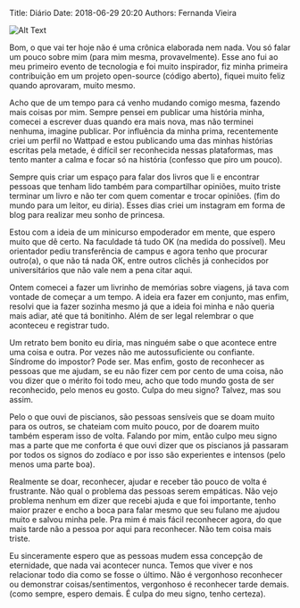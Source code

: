 Title: Diário
Date: 2018-06-29 20:20
Authors: Fernanda Vieira

![Alt Text]({attach}images/diario.jpg)

Bom, o que vai ter hoje não é uma crônica elaborada nem nada. Vou só falar um
pouco sobre mim (para mim mesma, provavelmente). Esse ano fui ao meu primeiro
evento de tecnologia e foi muito inspirador, fiz minha primeira contribuição em
um projeto open-source (código aberto), fiquei muito feliz quando aprovaram,
muito mesmo.

Acho que de um tempo para cá venho mudando comigo mesma, fazendo mais coisas
por mim. Sempre pensei em publicar uma história minha, comecei a escrever duas
quando era mais nova, mas não terminei nenhuma, imagine publicar. Por influência
da minha prima, recentemente criei um perfil no Wattpad e estou publicando uma
das minhas histórias escritas pela metade, é difícil ser reconhecida nessas
plataformas, mas tento manter a calma e focar só na história (confesso que piro
um pouco).

Sempre quis criar um espaço para falar dos livros que li e encontrar pessoas que
tenham lido também para compartilhar opiniões, muito triste terminar um livro e
não ter com quem comentar e trocar opiniões. (fim do mundo para um leitor,
eu diria). Esses dias criei um instagram em forma de blog para realizar meu
sonho de princesa.

Estou com a ideia de um minicurso empoderador em mente, que espero muito que dê
certo. Na faculdade tá tudo OK (na medida do possível). Meu orientador pediu
transferência de campus e agora tenho que procurar outro(a), o que não tá nada
OK, entre outros clichês já conhecidos por universitários que não vale nem a
pena citar aqui.

Ontem comecei a fazer um livrinho de memórias sobre viagens, já tava com vontade
de começar a um tempo. A ideia era fazer em conjunto, mas enfim, resolvi que ia
fazer sozinha mesmo já que a ideia foi minha e não queria mais adiar, até que tá
bonitinho. Além de ser legal relembrar o que aconteceu e registrar tudo.

Um retrato bem bonito eu diria, mas ninguém sabe o que acontece entre uma coisa
e outra. Por vezes não me autossuficiente ou confiante. Síndrome do impostor?
Pode ser. Mas enfim, gosto de reconhecer as pessoas que me ajudam, se eu não
fizer cem por cento de uma coisa, não vou dizer que o mérito foi todo meu, acho
que todo mundo gosta de ser reconhecido, pelo menos eu gosto. Culpa do meu signo?
Talvez, mas sou assim.

Pelo o que ouvi de piscianos, são pessoas sensíveis que se doam muito para os
outros, se chateiam com muito pouco, por de doarem muito também esperam isso de
volta. Falando por mim, então culpo meu signo mas a parte que me conforta é que
ouvi dizer que os piscianos já passaram por todos os signos do zodíaco e por
isso são experientes e intensos (pelo menos uma parte boa).

Realmente se doar, reconhecer, ajudar e receber tão pouco de volta é frustrante.
Não qual o problema das pessoas serem empáticas. Não vejo problema nenhum em
dizer que recebi ajuda e que foi importante, tenho maior prazer e encho a boca
para falar mesmo que seu fulano me ajudou muito e salvou minha pele. Pra mim é
mais fácil reconhecer agora, do que mais tarde não a pessoa por aqui para reconhecer. Não tem coisa mais triste.

Eu sinceramente espero que as pessoas mudem essa concepção de eternidade, que
nada vai acontecer nunca. Temos que viver e nos relacionar todo dia como se fosse
o último. Não é vergonhoso reconhecer ou demonstrar coisas/sentimentos, vergonhoso
é reconhecer tarde demais. (como sempre, espero demais. É culpa do meu signo,
tenho certeza).

